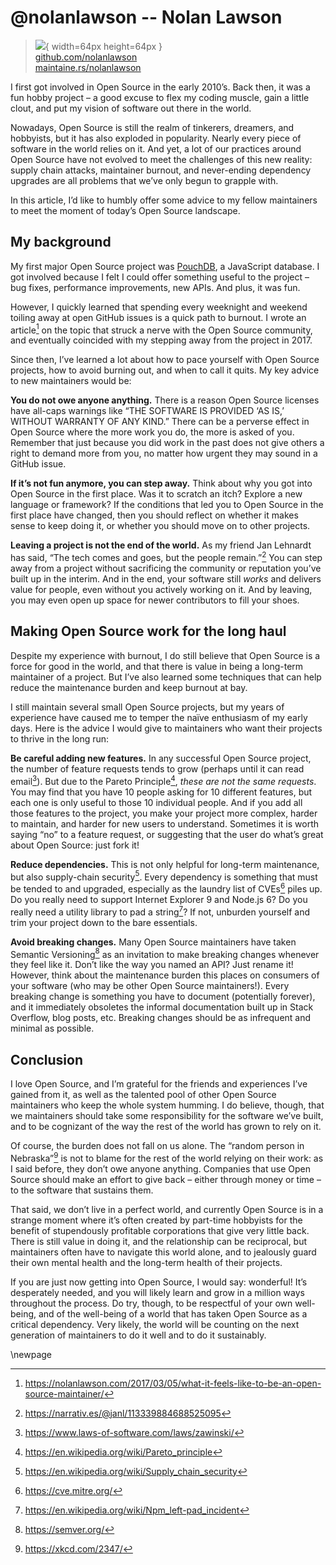 # @nolanlawson -- Nolan Lawson

> ![](https://github.com/nolanlawson.png){ width=64px height=64px }  
> [github.com/nolanlawson](https://github.com/nolanlawson)  
> [maintaine.rs/nolanlawson](https://maintaine.rs/nolanlawson)

I first got involved in Open Source in the early 2010’s. Back then, it was a fun hobby project – a good excuse to flex my coding muscle, gain a little clout, and put my vision of software out there in the world.

Nowadays, Open Source is still the realm of tinkerers, dreamers, and hobbyists, but it has also exploded in popularity. Nearly every piece of software in the world relies on it. And yet, a lot of our practices around Open Source have not evolved to meet the challenges of this new reality: supply chain attacks, maintainer burnout, and never-ending dependency upgrades are all problems that we’ve only begun to grapple with.

In this article, I’d like to humbly offer some advice to my fellow maintainers to meet the moment of today’s Open Source landscape.

## My background

My first major Open Source project was [PouchDB](<https://en.wikipedia.org/wiki/Hoodie_(software)>), a JavaScript database. I got involved because I felt I could offer something useful to the project – bug fixes, performance improvements, new APIs. And plus, it was fun.

However, I quickly learned that spending every weeknight and weekend toiling away at open GitHub issues is a quick path to burnout. I wrote an article[^75] on the topic that struck a nerve with the Open Source community, and eventually coincided with my stepping away from the project in 2017\.

Since then, I’ve learned a lot about how to pace yourself with Open Source projects, how to avoid burning out, and when to call it quits. My key advice to new maintainers would be:

**You do not owe anyone anything.** There is a reason Open Source licenses have all-caps warnings like “THE SOFTWARE IS PROVIDED ‘AS IS,’ WITHOUT WARRANTY OF ANY KIND.” There can be a perverse effect in Open Source where the more work you do, the more is asked of you. Remember that just because you did work in the past does not give others a right to demand more from you, no matter how urgent they may sound in a GitHub issue.

**If it’s not fun anymore, you can step away.** Think about why you got into Open Source in the first place. Was it to scratch an itch? Explore a new language or framework? If the conditions that led you to Open Source in the first place have changed, then you should reflect on whether it makes sense to keep doing it, or whether you should move on to other projects.

**Leaving a project is not the end of the world.** As my friend Jan Lehnardt has said, “The tech comes and goes, but the people remain.”[^74] You can step away from a project without sacrificing the community or reputation you’ve built up in the interim. And in the end, your software still _works_ and delivers value for people, even without you actively working on it. And by leaving, you may even open up space for newer contributors to fill your shoes.

## Making Open Source work for the long haul

Despite my experience with burnout, I do still believe that Open Source is a force for good in the world, and that there is value in being a long-term maintainer of a project. But I’ve also learned some techniques that can help reduce the maintenance burden and keep burnout at bay.

I still maintain several small Open Source projects, but my years of experience have caused me to temper the naïve enthusiasm of my early days. Here is the advice I would give to maintainers who want their projects to thrive in the long run:

**Be careful adding new features.** In any successful Open Source project, the number of feature requests tends to grow (perhaps until it can read email[^73]). But due to the Pareto Principle[^72], _these are not the same requests_. You may find that you have 10 people asking for 10 different features, but each one is only useful to those 10 individual people. And if you add all those features to the project, you make your project more complex, harder to maintain, and harder for new users to understand. Sometimes it is worth saying “no” to a feature request, or suggesting that the user do what’s great about Open Source: just fork it\!

**Reduce dependencies.** This is not only helpful for long-term maintenance, but also supply-chain security[^71]. Every dependency is something that must be tended to and upgraded, especially as the laundry list of CVEs[^70] piles up. Do you really need to support Internet Explorer 9 and Node.js 6? Do you really need a utility library to pad a string[^69]? If not, unburden yourself and trim your project down to the bare essentials.

**Avoid breaking changes.** Many Open Source maintainers have taken Semantic Versioning[^68] as an invitation to make breaking changes whenever they feel like it. Don’t like the way you named an API? Just rename it\! However, think about the maintenance burden this places on consumers of your software (who may be other Open Source maintainers\!). Every breaking change is something you have to document (potentially forever), and it immediately obsoletes the informal documentation built up in Stack Overflow, blog posts, etc. Breaking changes should be as infrequent and minimal as possible.

## Conclusion

I love Open Source, and I’m grateful for the friends and experiences I’ve gained from it, as well as the talented pool of other Open Source maintainers who keep the whole system humming. I do believe, though, that we maintainers should take some responsibility for the software we’ve built, and to be cognizant of the way the rest of the world has grown to rely on it.

Of course, the burden does not fall on us alone. The “random person in Nebraska”[^67] is not to blame for the rest of the world relying on their work: as I said before, they don’t owe anyone anything. Companies that use Open Source should make an effort to give back – either through money or time – to the software that sustains them.

That said, we don’t live in a perfect world, and currently Open Source is in a strange moment where it’s often created by part-time hobbyists for the benefit of stupendously profitable corporations that give very little back. There is still value in doing it, and the relationship can be reciprocal, but maintainers often have to navigate this world alone, and to jealously guard their own mental health and the long-term health of their projects.

If you are just now getting into Open Source, I would say: wonderful\! It’s desperately needed, and you will likely learn and grow in a million ways throughout the process. Do try, though, to be respectful of your own well-being, and of the well-being of a world that has taken Open Source as a critical dependency. Very likely, the world will be counting on the next generation of maintainers to do it well and to do it sustainably.

\newpage


[^67]: https://xkcd.com/2347/
[^68]: https://semver.org/
[^69]: https://en.wikipedia.org/wiki/Npm_left-pad_incident
[^70]: https://cve.mitre.org/
[^71]: https://en.wikipedia.org/wiki/Supply_chain_security
[^72]: https://en.wikipedia.org/wiki/Pareto_principle
[^73]: https://www.laws-of-software.com/laws/zawinski/
[^74]: https://narrativ.es/@janl/113339884688525095
[^75]: https://nolanlawson.com/2017/03/05/what-it-feels-like-to-be-an-open-source-maintainer/
